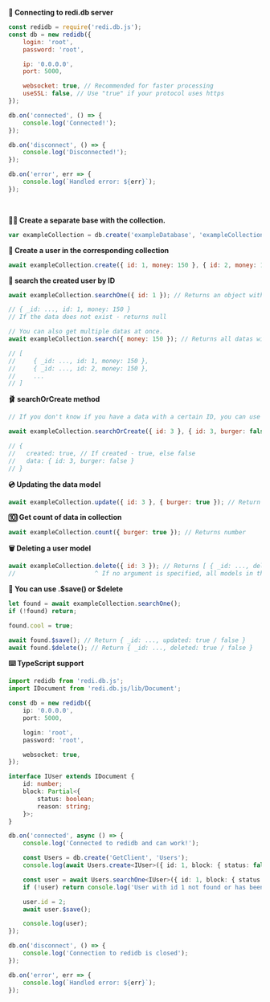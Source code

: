 **🚪 Connecting to redi.db server**

```js
const redidb = require('redi.db.js');
const db = new redidb({
	login: 'root',
	password: 'root',

	ip: '0.0.0.0',
	port: 5000,

	websocket: true, // Recommended for faster processing
	useSSL: false, // Use "true" if your protocol uses https
});

db.on('connected', () => {
	console.log('Connected!');
});

db.on('disconnect', () => {
	console.log('Disconnected!');
});

db.on('error', err => {
	console.log(`Handled error: ${err}`);
});
```

<br>

**👨‍🦳 Create a separate base with the collection.**

```js
var exampleCollection = db.create('exampleDatabase', 'exampleCollection');
```

**👕 Create a user in the corresponding collection**

```js
await exampleCollection.create({ id: 1, money: 150 }, { id: 2, money: 150 }); // Returns first element
```

**👖 search the created user by ID**

```js
await exampleCollection.searchOne({ id: 1 }); // Returns an object with a data;

// { _id: ..., id: 1, money: 150 }
// If the data does not exist - returns null

// You can also get multiple datas at once.
await exampleCollection.search({ money: 150 }); // Returns all datas with money == 150

// [
//     { _id: ..., id: 1, money: 150 },
//     { _id: ..., id: 2, money: 150 },
//     ...
// ]
```

**🩰 searchOrCreate method**

```js
// If you don't know if you have a data with a certain ID, you can use this method.

await exampleCollection.searchOrCreate({ id: 3 }, { id: 3, burger: false });

// {
//   created: true, // If created - true, else false
//   data: { id: 3, burger: false }
// }
```

**💿 Updating the data model**

```js
await exampleCollection.update({ id: 3 }, { burger: true }); // Return [ { _id: ..., updated: true / false } ]
```

**🔟 Get count of data in collection**

```js
await exampleCollection.count({ burger: true }); // Returns number
```

**🗑 Deleting a user model**

```js
await exampleCollection.delete({ id: 3 }); // Returns [ { _id: ..., deleted: true / false } ]
//                      ^ If no argument is specified, all models in the collection will be deleted.
```

**🤞 You can use <Document>.$save() or $delete**

```js
let found = await exampleCollection.searchOne();
if (!found) return;

found.cool = true;

await found.$save(); // Return { _id: ..., updated: true / false }
await found.$delete(); // Return { _id: ..., deleted: true / false }
```

**⌨️ TypeScript support**

```ts
import redidb from 'redi.db.js';
import IDocument from 'redi.db.js/lib/Document';

const db = new redidb({
	ip: '0.0.0.0',
	port: 5000,

	login: 'root',
	password: 'root',

	websocket: true,
});

interface IUser extends IDocument {
	id: number;
	block: Partial<{
		status: boolean;
		reason: string;
	}>;
}

db.on('connected', async () => {
	console.log('Connected to redidb and can work!');

	const Users = db.create('GetClient', 'Users');
	console.log(await Users.create<IUser>({ id: 1, block: { status: false, reason: '' } }));

	const user = await Users.searchOne<IUser>({ id: 1, block: { status: false } });
	if (!user) return console.log('User with id 1 not found or has been blocked!');

	user.id = 2;
	await user.$save();

	console.log(user);
});

db.on('disconnect', () => {
	console.log('Connection to redidb is closed');
});

db.on('error', err => {
	console.log(`Handled error: ${err}`);
});
```
